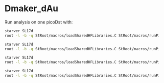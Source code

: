 # Dmaker_dAu

Run analysis on one picoDst with:
```sh
starver SL17d
root -l -b -q StRoot/macros/loadSharedHFLibraries.C StRoot/macros/runPicoD0AnaMakerLocal.C++
```
```sh
starver SL17d
root -l -b -q StRoot/macros/loadSharedHFLibraries.C StRoot/macros/runPicoMixedEvent.C++
```
```sh
starver SL17d
root -l -b -q StRoot/macros/loadSharedHFLibraries.C StRoot/macros/runPicoK0sAnaMakerLocal.C++
```
```sh
starver SL17d
root -l -b -q StRoot/macros/loadSharedHFLibraries.C StRoot/macros/runPicoPhiAnaMakerLocal.C++
```

